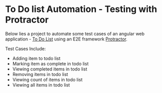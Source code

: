 # To Do list Automation - Testing with Protractor

Below lies a project to automate some test cases of an angular web application - [To Do List](http://todomvc.com/examples/angularjs/#/) using an E2E framework [Protractor](http://www.protractortest.org/#/).  

Test Cases Include:
* Adding item to todo list
* Marking item as complete in todo list
* Viewing completed items in todo list
* Removing items in todo list
* Viewing count of items in todo list
* Viewing all items in todo list 



